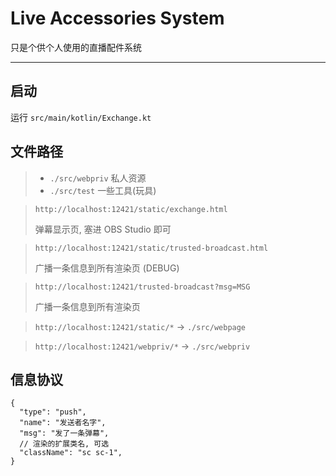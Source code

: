 # Live Accessories System

只是个供个人使用的直播配件系统

--------


## 启动

运行 `src/main/kotlin/Exchange.kt`

## 文件路径

> - `./src/webpriv` 私人资源
> - `./src/test` 一些工具(玩具)

> `http://localhost:12421/static/exchange.html`
>
> 弹幕显示页, 塞进 OBS Studio 即可


> `http://localhost:12421/static/trusted-broadcast.html`
>
> 广播一条信息到所有渲染页 (DEBUG)

> `http://localhost:12421/trusted-broadcast?msg=MSG`
>
> 广播一条信息到所有渲染页

> `http://localhost:12421/static/*` -> `./src/webpage`

> `http://localhost:12421/webpriv/*` -> `./src/webpriv`

## 信息协议

```json5
{
  "type": "push",
  "name": "发送者名字",
  "msg": "发了一条弹幕",
  // 渲染的扩展类名, 可选
  "className": "sc sc-1",
}
```

